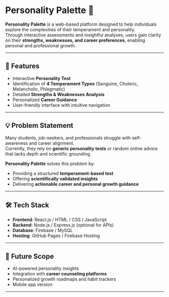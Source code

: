 # Personality Palette 🎨

**Personality Palette** is a web-based platform designed to help individuals explore the complexities of their temperament and personality.  
Through interactive assessments and insightful analyses, users gain clarity on their **strengths, weaknesses, and career preferences**, enabling personal and professional growth.  

---

## 🚀 Features
- Interactive **Personality Test**  
- Identification of **4 Temperament Types** (Sanguine, Choleric, Melancholic, Phlegmatic)  
- Detailed **Strengths & Weaknesses Analysis**  
- Personalized **Career Guidance**  
- User-friendly interface with intuitive navigation  

---

## 💡 Problem Statement
Many students, job-seekers, and professionals struggle with self-awareness and career alignment.  
Currently, they rely on **generic personality tests** or random online advice that lacks depth and scientific grounding.  

**Personality Palette** solves this problem by:  
- Providing a structured **temperament-based test**  
- Offering **scientifically validated insights**  
- Delivering **actionable career and personal growth guidance**  

---

## 🛠️ Tech Stack
- **Frontend**: React.js / HTML / CSS / JavaScript  
- **Backend**: Node.js / Express.js (optional for APIs)  
- **Database**: Firebase / MySQL  
- **Hosting**: GitHub Pages / Firebase Hosting  

---


## 🔮 Future Scope
- AI-powered personality insights  
- Integration with **career counseling platforms**  
- Personalized growth roadmaps and habit trackers  
- Mobile app version  

---
